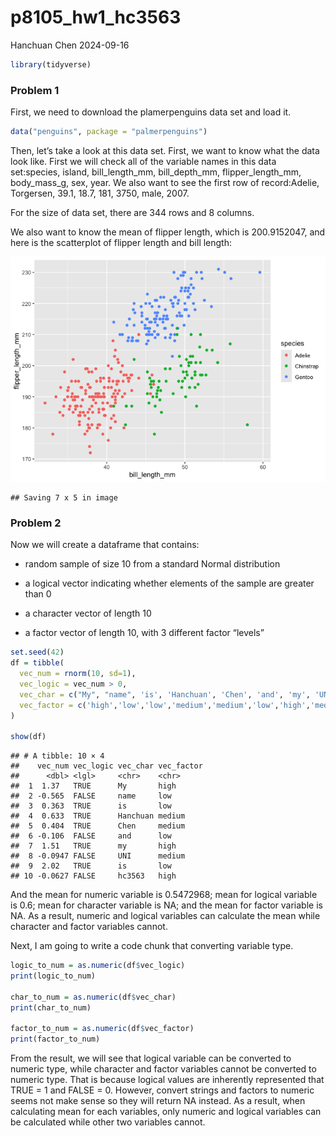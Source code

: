 p8105_hw1_hc3563
================
Hanchuan Chen
2024-09-16

``` r
library(tidyverse)
```

### Problem 1

First, we need to download the plamerpenguins data set and load it.

``` r
data("penguins", package = "palmerpenguins")
```

Then, let’s take a look at this data set. First, we want to know what
the data look like. First we will check all of the variable names in
this data set:species, island, bill_length_mm, bill_depth_mm,
flipper_length_mm, body_mass_g, sex, year. We also want to see the first
row of record:Adelie, Torgersen, 39.1, 18.7, 181, 3750, male, 2007.

For the size of data set, there are 344 rows and 8 columns.

We also want to know the mean of flipper length, which is 200.9152047,
and here is the scatterplot of flipper length and bill length:

![](p8105_hw1_hc3563_files/figure-gfm/unnamed-chunk-2-1.png)<!-- -->

    ## Saving 7 x 5 in image

### Problem 2

Now we will create a dataframe that contains:

- random sample of size 10 from a standard Normal distribution

- a logical vector indicating whether elements of the sample are greater
  than 0

- a character vector of length 10

- a factor vector of length 10, with 3 different factor “levels”

``` r
set.seed(42)
df = tibble(
  vec_num = rnorm(10, sd=1),
  vec_logic = vec_num > 0,
  vec_char = c("My", "name", 'is', 'Hanchuan', 'Chen', 'and', 'my', 'UNI', 'is', 'hc3563'),
  vec_factor = c('high','low','low','medium','medium','low','high','medium','low','high')
)

show(df)
```

    ## # A tibble: 10 × 4
    ##    vec_num vec_logic vec_char vec_factor
    ##      <dbl> <lgl>     <chr>    <chr>     
    ##  1  1.37   TRUE      My       high      
    ##  2 -0.565  FALSE     name     low       
    ##  3  0.363  TRUE      is       low       
    ##  4  0.633  TRUE      Hanchuan medium    
    ##  5  0.404  TRUE      Chen     medium    
    ##  6 -0.106  FALSE     and      low       
    ##  7  1.51   TRUE      my       high      
    ##  8 -0.0947 FALSE     UNI      medium    
    ##  9  2.02   TRUE      is       low       
    ## 10 -0.0627 FALSE     hc3563   high

And the mean for numeric variable is 0.5472968; mean for logical
variable is 0.6; mean for character variable is NA; and the mean for
factor variable is NA. As a result, numeric and logical variables can
calculate the mean while character and factor variables cannot.

Next, I am going to write a code chunk that converting variable type.

``` r
logic_to_num = as.numeric(df$vec_logic)
print(logic_to_num)

char_to_num = as.numeric(df$vec_char)
print(char_to_num)

factor_to_num = as.numeric(df$vec_factor)
print(factor_to_num)
```

From the result, we will see that logical variable can be converted to
numeric type, while character and factor variables cannot be converted
to numeric type. That is because logical values are inherently
represented that TRUE = 1 and FALSE = 0. However, convert strings and
factors to numeric seems not make sense so they will return NA instead.
As a result, when calculating mean for each variables, only numeric and
logical variables can be calculated while other two variables cannot.
